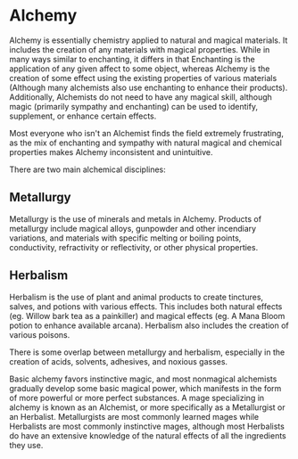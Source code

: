 # Alchemy

Alchemy is essentially chemistry applied to natural and magical materials. It includes the creation of any materials with magical properties. While in many ways similar to enchanting, 
it differs in that Enchanting is the application of any given affect to some object, whereas Alchemy is the creation of some effect using the existing properties of various materials 
(Although many alchemists also use enchanting to enhance their products). Additionally, Alchemists do not need to have any magical skill, although magic (primarily sympathy and enchanting) 
can be used to identify, supplement, or enhance certain effects.

Most everyone who isn't an Alchemist finds the field extremely frustrating, as the mix of enchanting and sympathy with natural magical and chemical properties makes Alchemy inconsistent and unintuitive.

There are two main alchemical disciplines:

## Metallurgy
 
Metallurgy is the use of minerals and metals in Alchemy. Products of metallurgy include magical alloys, gunpowder and other incendiary variations, and materials with specific melting or boiling points, conductivity, refractivity or reflectivity, 
or other physical properties.

## Herbalism
 
Herbalism is the use of plant and animal products to create tinctures, salves, and potions with various effects. This includes both natural effects (eg. Willow bark tea as a painkiller) and magical effects 
(eg. A Mana Bloom potion to enhance available arcana). Herbalism also includes the creation of various poisons. 

There is some overlap between metallurgy and herbalism, especially in the creation of acids, solvents, adhesives, and noxious gasses.

Basic alchemy favors instinctive magic, and most nonmagical alchemists gradually develop some basic magical power, which manifests in the form of more powerful or more perfect substances.
A mage specializing in alchemy is known as an Alchemist, or more specifically as a Metallurgist or an Herbalist. Metallurgists are most commonly learned mages while Herbalists are most commonly instinctive mages, although most Herbalists do have an extensive 
knowledge of the natural effects of all the ingredients they use. 